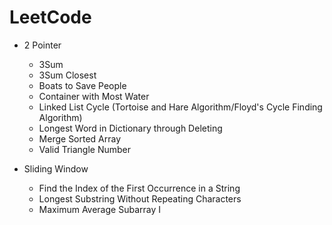 # LeetCode

- 2 Pointer
  - 3Sum
  - 3Sum Closest
  - Boats to Save People
  - Container with Most Water
  - Linked List Cycle (Tortoise and Hare Algorithm/Floyd's Cycle Finding Algorithm)
  - Longest Word in Dictionary through Deleting
  - Merge Sorted Array
  - Valid Triangle Number

- Sliding Window
  - Find the Index of the First Occurrence in a String 
  - Longest Substring Without Repeating Characters
  - Maximum Average Subarray I
